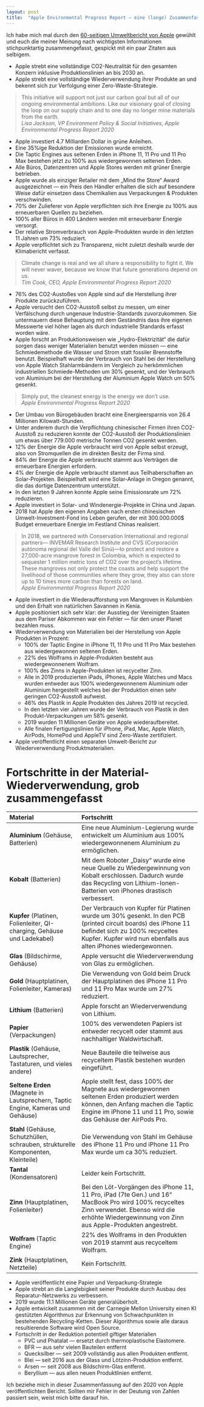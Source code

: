 ```yaml
---
layout: post
title:  "Apple Environmental Progress Report – eine (lange) Zusammenfassung"
---
```


Ich habe mich mal durch den [60-seitigen Umweltbericht von Apple](https://www.apple.com/environment/pdf/Apple_Environmental_Progress_Report_2020.pdf) gewühlt und euch die meiner Meinung nach wichtigsten Informationen stichpunktartig zusammengefasst, gespickt mit ein paar Zitaten aus selbigem.

- Apple strebt eine vollständige CO2-Neutralität für den gesamten Konzern inklusive Produktionslinien an bis 2030 an. 
- Apple strebt eine vollständige Wiederverwendung ihrer Produkte an und bekennt sich zur Verfolgung einer Zero-Waste-Strategie. 

> This initiative will support not just our carbon goal but all of our ongoing environmental ambitions. Like our visionary goal of closing the loop on our supply chain and to one day no longer mine materials from the earth.  
*Lisa Jackson, VP Environment Policy & Social Initiatives, Apple Environmental Progress Report 2020*

- Apple investiert 4.7 Milliarden Dollar in grüne Anleihen.
- Eine 35%ige Reduktion der Emissionen wurde erreicht.
- Die Taptic Engines aus seltenen Erden in iPhone 11, 11 Pro und 11 Pro Max bestehen jetzt zu 100% aus wiedergewonnen seltenen Erden.
- Alle Büros, Datenzentren und Apple Stores werden mit grüner Energie betrieben.
- Apple wurde als einziger Retailer mit dem „Mind the Store“ Award ausgezeichnet — ein Preis den Händler erhalten die sich auf besondere Weise dafür einsetzen dass Chemikalien aus Verpackungen & Produkten verschwinden.
- 70% der Zulieferer von Apple verpflichten sich ihre Energie zu 100% aus erneuerbaren Quellen zu beziehen.
- 100% aller Büros in 400 Ländern werden mit erneuerbarer Energie versorgt.
- Der relative Stromverbrauch von Apple-Produkten wurde in den letzten 11 Jahren um 73% reduziert.
- Apple verpflichtet sich zu Transparenz, nicht zuletzt deshalb wurde der Klimabericht verfasst.

> Climate change is real and we all share a responsibility to fight it. We will never waver, because we know that future generations depend on us.  
*Tim Cook, CEO, Apple Environmental Progress Report 2020*

- 76% des CO2-Austoßes von Apple sind auf die Herstellung ihrer Produkte zurückzuführen.
- Apple versucht den CO2-Ausstoß selbst zu messen, um einer Verfälschung durch ungenaue Industrie-Standards zuvorzukommen. Sie untermauern diese Behauptung mit dem Geständnis dass ihre eigenen Messwerte viel höher lagen als durch industrielle Standards erfasst worden wäre.
- Apple forscht an Produktionsweisen wie „Hydro-Elektrizität“ die dafür sorgen dass weniger Materialien benutzt werden müssen — eine Schmiedemethode die Wasser und Strom statt fossiler Brennstoffe benutzt. Beispielhaft wurde der Verbrauch von Stahl bei der Herstellung von Apple Watch Stahlarmbändern im Vergleich zu herkömmlichen industriellen Schmiede-Methoden um 30% gesenkt, und der Verbrauch von Aluminium bei der Herstellung der Aluminium Apple Watch um 50% gesenkt.

> Simply put, the cleanest energy is the energy we don’t use.  
*Apple Environmental Progress Report 2020*

- Der Umbau von Bürogebäuden bracht eine Energieersparnis von 26.4 Millionen Kilowatt-Stunden.
- Unter anderem durch die Verpflichtung chinesischer Firmen ihren CO2-Ausstoß zu reduzieren konnte der CO2-Ausstoß der Produktionslinien um etwas über 779.000 metrische Tonnen CO2 gesenkt werden.
- 12% der Energie die Apple verbraucht wird von Apple selbst erzeugt, also von Stromquellen die im direkten Besitz der Firma sind.
- 84% der Energie die Apple verbraucht stammt aus Verträgen die erneuerbare Energien erfordern.
- 4% der Energie die Apple verbraucht stammt aus Teilhaberschaften an Solar-Projekten. Beispielhaft wird eine Solar-Anlage in Oregon genannt, die das dortige Datenzentrum unterstützt.
- In den letzten 9 Jahren konnte Apple seine Emissionsrate um 72% reduzieren.
- Apple investiert in Solar- und Windenergie-Projekte in China und Japan.
- 2018 hat Apple den eigenen Angaben nach ersten chinesischen Umwelt-Investment-Fond ins Leben gerufen, der mit 300.000.000$ Budget erneuerbare Energie im Festland Chinas realisiert.

> In 2018, we partnered with Conservation International and regional partners— INVEMAR Research Institute and CVS (Corporación autónoma regional del Valle del Sinú)—to protect and restore a 27,000-acre mangrove forest in Colombia, which is expected to sequester 1 million metric tons of CO2 over the project’s lifetime. These mangroves not only protect the coasts and help support the livelihood of those communities where they grow, they also can store up to 10 times more carbon than forests on land.  
*Apple Environmental Progress Report 2020*

- Apple investiert in die Wiederaufforstung von Mangroven in Kolumbien und den Erhalt von natürlichen Savannen in Kenia.
- Apple positioniert sich sehr klar: der Ausstieg der Vereinigten Staaten aus dem Pariser Abkommen war ein Fehler — für den unser Planet bezahlen muss.
- Wiederverwendung von Materialien bei der Herstellung von Apple Produkten in Prozent:
    - 100% der Taptic Engine in iPhone 11, 11 Pro und 11 Pro Max bestehen aus wiedergewonnen seltenen Erden.
    - 22% des Wolframs in Apple-Produkten besteht aus wiedergewonnenem Wolfram.
    - 100% des Zinns in Apple-Produkten ist recycelter Zinn.
    - Alle in 2019 produzierten iPads, iPhones, Apple Watches und Macs wurden entweder aus 100% wiedergewonnenem Aluminium oder Aluminium hergestellt welches bei der Produktion einen sehr geringen CO2-Ausstoß aufweist.
    - 46% des Plastik in Apple Produkten des Jahres 2019 ist recycled.
    - In den letzten vier Jahren wurde der Verbrauch von Plastik in den Produkt-Verpackungen um 58% gesenkt.
    - 2019 wurden 11 Millionen Geräte von Apple wiederaufbereitet.
    - Alle finalen Fertigungslinien für iPhone, iPad, Mac, Apple Watch, AirPods, HomePod und AppleTV sind Zero-Waste zertifiziert.
- Apple veröffentlicht einen separaten Umwelt-Bericht zur Wiederverwendung Produktmaterialien.

# Fortschritte in der Material-Wiederverwendung, grob zusammengefasst

|Material|Fortschritt|
|:--|:--|
|**Aluminium** (Gehäuse, Batterien)|Eine neue Aluminium-Legierung wurde entwickelt um Aluminium aus 100% wiedergewonnenem Aluminium zu ermöglichen.|
|**Kobalt** (Batterien)|Mit dem Roboter „Daisy“ wurde eine neue Quelle zu Wiedergewinnung von Kobalt erschlossen. Dadurch wurde das Recycling von Lithium-Ionen-Batterien von iPhones drastisch verbessert.|
|**Kupfer** (Platinen, Folienleiter, QI-charging, Gehäuse und Ladekabel)|Der Verbrauch von Kupfer für Platinen wurde um 30% gesenkt. In den PCB (printed circuit boards) des iPhone 11 befindet sich zu 100% recyceltes Kupfer. Kupfer wird nun ebenfalls aus alten iPhones wiedergewonnen.|
|**Glas** (Bildschirme, Gehäuse)|Apple versucht die Wiederverwendung von Glas zu ermöglichen.|
|**Gold** (Hauptplatinen, Folienleiter, Kameras)|Die Verwendung von Gold beim Druck der Hauptplatinen des iPhone 11 Pro und 11 Pro Max wurde um 27% reduziert.|
|**Lithium** (Batterien)|Apple forscht an Wiederverwendung von Lithium. |
|**Papier** (Verpackungen)|100% des verwendeten Papiers ist entweder recycelt oder stammt aus nachhaltiger Waldwirtschaft.|
|**Plastik** (Gehäuse, Lautsprecher, Tastaturen, und vieles andere)|Neue Bauteile die teilweise aus recyceltem Plastik bestehen wurden eingeführt.|
|**Seltene Erden** (Magnete in Lautsprechern, Taptic Engine, Kameras und Gehäuse)|Apple stellt fest, dass 100% der Magnete aus wiedergewonnen seltenen Erden produziert werden können, den Anfang machen die Taptic Engine im iPhone 11 und 11 Pro, sowie das Gehäuse der AirPods Pro.|
|**Stahl** (Gehäuse, Schutzhüllen, schrauben, strukturelle Komponenten, Kleinteile)|Die Verwendung von Stahl im Gehäuse des iPhone 11 Pro und iPhone 11 Pro Max wurde um ca 30% reduziert.|
|**Tantal** (Kondensatoren)|Leider kein Fortschritt.|
|**Zinn** (Hauptplatinen, Folienleiter)|Bei den Löt-Vorgängen des iPhone 11, 11 Pro, iPad (7te Gen.) und 16“ MacBook Pro wird 100% recyceltes Zinn verwendet. Ebenso wird die erhöhte Wiedergewinnung von Zinn aus Apple-Produkten angestrebt.|
|**Wolfram** (Taptic Engine)|22% des Wolframs in den Produkten von 2019 stammt aus recyceltem Wolfram.|
|**Zink** (Hauptplatinen, Netzteile)|Kein Fortschritt.|

- Apple veröffentlicht eine Papier und Verpackung-Strategie
- Apple strebt an die Langlebigkeit seiner Produkte durch Ausbau des Reparatur-Netzwerks zu verbessern.
- 2019 wurde 11.1 Millionen Geräte generalüberholt.
- Apple entwickelt zusammen mit der Carnegie Mellon University einen KI gestützten Algorithmus zur Erkennung von Schwachpunkten in bestehenden Recycling-Ketten. Dieser Algorithmus sowie alle daraus resultierende Software wird Open Source.
- Fortschritt in der Reduktion potentiell giftiger Materialien
    - PVC und Phatalat — ersetzt durch thermoplastische Elastomere.
    - BFR — aus sehr vielen Bauteilen entfernt
    - Quecksilber — seit 2009 vollständig aus allen Produkten entfernt.
    - Blei — seit 2016 aus der Glass und Lötzinn-Produktion entfernt.
    - Arsen — seit 2008 aus Bildschirm-Glas entfernt.
    - Beryllium — aus allen neuen Produktlinien entfernt.

Ich beziehe mich in dieser Zusammenfassung auf den 2020 von Apple veröffentlichten Bericht. Sollten mir Fehler in der Deutung von Zahlen passiert sein, weist mich bitte darauf hin.
